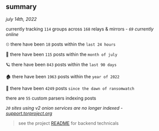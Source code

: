 
## summary
_july 14th, 2022_

currently tracking `114` groups across `168` relays & mirrors - _`69` currently online_

⏲ there have been `18` posts within the `last 24 hours`

🦈 there have been `115` posts within the `month of july`

🪐 there have been `843` posts within the `last 90 days`

🏚 there have been `1963` posts within the `year of 2022`

🦕 there have been `4249` posts `since the dawn of ransomwatch`

there are `55` custom parsers indexing posts

_`20` sites using v2 onion services are no longer indexed - [support.torproject.org](https://support.torproject.org/onionservices/v2-deprecation/)_

> see the project [README](https://github.com/joshhighet/ransomwatch#ransomwatch--) for backend technicals
